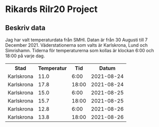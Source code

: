 # Rikards Rilr20 Project 

## Beskriv data

Jag har valt temperaturdata från SMHI. Datan är från 30 Augusti till 7 December 2021. Väderstationerna som valts är Karlskrona, Lund och Simrishamn. Tiderna för temperaturerna som kollas är klockan 6:00 och 18:00 på varje dag. 


<table>
<tr>
    <th>Stad</th>
    <th>Temperatur</th>
    <th>Tid</th>
    <th>Datum</th>
</tr>
<tr>
    <td>Karlskrona</td>
    <td>11.0</td>
    <td>6:00</td>
    <td>2021-08-24</td>
</tr>
<tr>
    <td>Karlskrona</td>
    <td>17.8</td>
    <td>18:00</td>
    <td>2021-08-24</td>
</tr>
<tr>
    <td>Karlskrona</td>
    <td>15.0</td>
    <td>6:00</td>
    <td>2021-08-25</td>
</tr>
<tr>
    <td>Karlskrona</td>
    <td>15.7</td>
    <td>18:00</td>
    <td>2021-08-25</td>
</tr>
<tr>
    <td>Karlskrona</td>
    <td>12.8</td>
    <td>6:00</td>
    <td>2021-08-26</td>
</tr>
<tr>
    <td>Karlskrona</td>
    <td>13.8</td>
    <td>18:00</td>
    <td>2021-08-26</td>
</tr>
</table>

<!-- Introducera den data som valts och beskriv vad den visar och varifrån den kommer. Cirka 250 ord
(halv A 4 ). Var tydliga med vad de olika variablerna beskriver och i vilken enhet de är i. Det kan vara
en god idé att ha en mindre tabell med ett urval från datan för att lättare beskriva mätvärdena.

Det ska också finnas en visuell representation av hur datamängden ser ut, samt tillhörande figurtext
med förklaringar till vad som visas och om det finns några konstigheter (till exempel outliers i datan).
Visualiseringen görs med lämplig plot, t.ex. stapeldiagram, linjediagram, scatterplot, cirkeldiagram
etc. **Obs! Glöm inte att ange enheter på axlarna!** -->